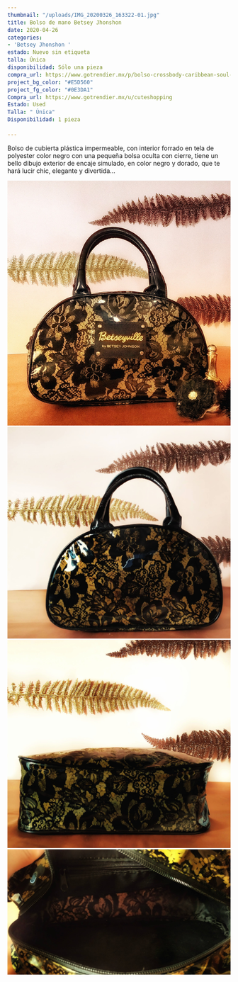 ```yaml
---
thumbnail: "/uploads/IMG_20200326_163322-01.jpg"
title: Bolso de mano Betsey Jhonshon
date: 2020-04-26
categories:
- 'Betsey Jhonshon '
estado: Nuevo sin etiqueta
talla: Única
disponibilidad: Sólo una pieza
compra_url: https://www.gotrendier.mx/p/bolso-crossbody-caribbean-soul-3179171
project_bg_color: "#E5D560"
project_fg_color: "#0E3DA1"
Compra_url: https://www.gotrendier.mx/u/cuteshopping
Estado: Used
Talla: " Única"
Disponibilidad: 1 pieza

---
```

Bolso de cubierta plástica impermeable, con interior forrado en tela de polyester color negro con una pequeña bolsa oculta con cierre, tiene un  bello dibujo exterior de encaje simulado, en color negro y dorado, que te hará lucir chic, elegante y divertida...

![](/uploads/IMG_20200326_163322-01.jpg)![](/uploads/IMG_20200329_154255-01.jpg)![](/uploads/IMG_20200329_154323-01.jpg)![](/uploads/IMG_20200329_155248-01.jpg)